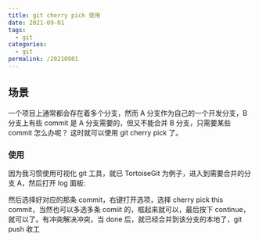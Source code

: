 ```yaml
---
title: git cherry pick 使用
date: 2021-09-01
tags:
  - git
categories:
  - git
permalink: /20210901
---
```


## 场景

一个项目上通常都会存在着多个分支，然而 A 分支作为自己的一个开发分支，B 分支上有些 commit 是 A 分支需要的，但又不能合并 B 分支，只需要某些 commit 怎么办呢？
这时就可以使用 git cherry pick 了。

### 使用

因为我习惯使用可视化 git 工具，就已 TortoiseGit 为例子，进入到需要合并的分支 A，然后打开 log 面板:
<img :src="$withBase('/assets/20210901/01.png')" alt="">

然后选择好对应的那条 commit，右键打开选项，选择 cherry pick this commit，当然也可以多选多条 comiit 的，框起来就可以，最后按下 continue，就可以了。有冲突解决冲突，当 done 后，就已经合并到该分支的本地了，git push 收工
<img :src="$withBase('/assets/20210901/02.png')" alt="">
